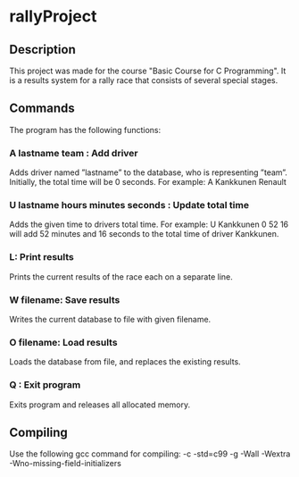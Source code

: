 # rallyProject

## Description

This project was made for the course "Basic Course for C Programming". 
It is a results system for a rally race that consists of several special stages.

## Commands
The program has the following functions:

### A lastname team : Add driver
Adds driver named ”lastname” to the database, who is representing ”team”. Initially, the total time will be 0 seconds. For example: A Kankkunen Renault

### U lastname hours minutes seconds : Update total time
Adds the given time to drivers total time. For example: U Kankkunen 0 52 16 will add 52 minutes and 16 seconds to the total time of driver Kankkunen.

### L: Print results
Prints the current results of the race each on a separate line. 

### W filename: Save results
Writes the current database to file with given filename.

### O filename: Load results
Loads the database from file, and replaces the existing results.

### Q : Exit program
Exits program and releases all allocated memory.

## Compiling
Use the following gcc command for compiling:
-c -std=c99 -g -Wall -Wextra -Wno-missing-field-initializers
